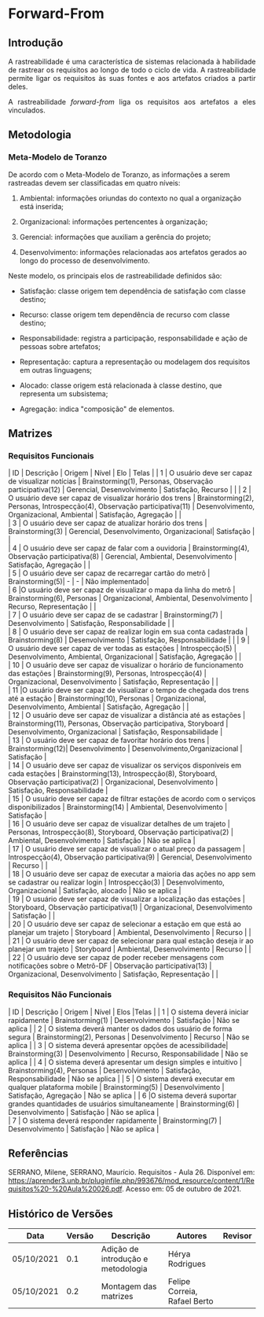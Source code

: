 # Forward-From

## Introdução
<p align="justify">A rastreabilidade é uma característica de sistemas relacionada à habilidade de rastrear os requisitos ao longo de todo o ciclo de vida. A rastreabilidade permite ligar os requisitos às suas fontes e aos artefatos criados a partir deles.</p>

<p align="justify"> A rastreabilidade <i>forward-from</i> liga os requisitos aos artefatos a eles vinculados.</p>

## Metodologia
### Meta-Modelo de Toranzo
De acordo com o Meta-Modelo de Toranzo, as informações a serem rastreadas devem ser classificadas em quatro níveis:

1. Ambiental: informações oriundas do contexto no qual a organização está inserida;

2. Organizacional: informações pertencentes à organização;

3. Gerencial: informações que auxiliam a gerência do projeto;

4. Desenvolvimento: informações relacionadas aos artefatos gerados ao longo do processo de desenvolvimento.

Neste modelo, os principais elos de rastreabilidade definidos são:

* Satisfação: classe origem tem dependência de satisfação com classe destino;

* Recurso: classe origem tem dependência de recurso com classe destino; 

* Responsabilidade: registra a participação, responsabilidade e ação de pessoas sobre artefatos;

* Representação: captura a representação ou modelagem dos requisitos em outras linguagens;

* Alocado: classe origem está relacionada à classe destino, que representa um subsistema;

* Agregação: indica "composição" de elementos.


## Matrizes
### Requisitos Funcionais

| ID | Descrição | Origem | Nível | Elo | Telas |
| 1   | O usuário deve ser capaz de visualizar notícias | Brainstorming(1), Personas, Observação participativa(12) | Gerencial, Desenvolvimento | Satisfação, Recurso |    |
| 2   | O usuário deve ser capaz de visualizar horário dos trens | Brainstorming(2), Personas, Introspecção(4), Observação participativa(11) | Desenvolvimento, Organizacional, Ambiental | Satisfação, Agregação |      |          
| 3   | O usuário deve ser capaz de atualizar horário dos trens | Brainstorming(3) |      Gerencial, Desenvolvimento, Organizacional| Satisfação  |    |          
| 4   | O usuário deve ser capaz de falar com a ouvidoria | Brainstorming(4), Observação participativa(8) |  Gerencial, Ambiental, Desenvolvimento  | Satisfação, Agregação  |   |          
| 5   | O usuário deve ser capaz de recarregar cartão do metrô | Brainstorming(5)| - | - | Não implementado|          
| 6   |O usuário deve ser capaz de visualizar o mapa da linha do metrô | Brainstorming(6), Personas | Organizacional, Ambiental, Desenvolvimento |  Recurso, Representação |    |          
| 7   | O usuário deve ser capaz de se cadastrar | Brainstorming(7) | Desenvolvimento  | Satisfação, Responsabilidade |   |          
| 8   | O usuário deve ser capaz de realizar login em sua conta cadastrada | Brainstorming(8) |  Desenvolvimento | Satisfação, Responsabilidade |          |
| 9   | O usuário deve ser capaz de ver todas as estações | Introspecção(5) | Desenvolvimento, Ambiental, Organizacional | Satisfação, Agregação |      |          
| 10 |  O usuário deve ser capaz de visualizar o horário de funcionamento das estações | Brainstorming(9), Personas, Introspecção(4) | Organizacional, Desenvolvimento | Satisfação, Representação |  |          
| 11 |O usuário deve ser capaz de visualizar o tempo de chegada dos trens até a estação                  | Brainstorming(10), Personas | Organizacional, Desenvolvimento, Ambiental | Satisfação, Agregação |     |          
| 12   | O usuário deve ser capaz de visualizar a distância até as estações | Brainstorming(11), Personas, Observação participativa, Storyboard | Desenvolvimento, Organizacional  | Satisfação, Responsabilidade |          
| 13   | O usuário deve ser capaz de favoritar horário dos trens | Brainstorming(12)| Desenvolvimento | Desenvolvimento,Organizacional | Satisfação |          
| 14   | O usuário deve ser capaz de visualizar os serviços disponíveis em cada estações                 |    Brainstorming(13), Introspecção(8), Storyboard, Observação participativa(2) | Organizacional, Desenvolvimento | Satisfação, Responsabilidade |          
| 15   | O usuário deve ser capaz de filtrar estações de acordo com o serviços disponibilizados | Brainstorming(14) | Ambiental, Desenvolvimento | Satisfação |          
| 16   | O usuário deve ser capaz de visualizar detalhes de um trajeto | Personas, Introspecção(8), Storyboard, Observação participativa(2) | Ambiental, Desenvolvimento | Satisfação | Não se aplica |          
| 17   | O usuário deve ser capaz de visualizar o atual preço da passagem | Introspecção(4), Observação participativa(9) | Gerencial, Desenvolvimento | Recurso |  |          
| 18   | O usuário deve ser capaz de executar a maioria das ações no app sem se cadastrar ou realizar login |  Introspecção(3) | Desenvolvimento, Organizacional | Satisfação, alocado | Não se aplica |          
| 19   | O usuário deve ser capaz de visualizar a localização das estações |  Storyboard, Observação participativa(1) | Organizacional, Desenvolvimento | Satisfação |  |          
| 20  |  O usuário deve ser capaz de selecionar a estação em que está ao planejar um trajeto                | Storyboard | Ambiental, Desenvolvimento | Recurso |  |          
| 21 |  O usuário deve ser capaz de selecionar para qual estação deseja ir ao planejar um trajeto |   Storyboard | Ambiental, Desenvolvimento | Recurso |  |          
| 22 | O usuário deve ser capaz de poder receber mensagens com notificações sobre o Metrô-DF | Observação participativa(13) | Organizacional, Desenvolvimento | Satisfação, Representação |  |          


### Requisitos Não Funcionais

| ID | Descrição | Origem | Nível | Elos |Telas |
| 1   | O sistema deverá iniciar rapidamente | Brainstorming(1) | Desenvolvimento |  Satisfação | Não se aplica |
| 2   | O sistema deverá manter os dados dos usuário de forma segura  | Brainstorming(2), Personas | Desenvolvimento | Recurso | Não se aplica |
| 3   | O sistema deverá apresentar opções de acessibilidade| Brainstorming(3)  |   Desenvolvimento    |   Recurso, Responsabilidade | Não se aplica |
| 4   | O sistema deverá apresentar um design simples e intuitivo | Brainstorming(4), Personas  | Desenvolvimento | Satisfação, Responsabilidade | Não se aplica | 
| 5   | O sistema deverá executar em qualquer plataforma mobile | Brainstorming(5)  |  Desenvolvimento | Satisfação, Agregação  | Não se aplica |
| 6   |O sistema deverá suportar grandes quantidades de usuários simultaneamente | Brainstorming(6) | Desenvolvimento | Satisfação  | Não se aplica |  
| 7   | O sistema deverá responder rapidamente | Brainstorming(7)  | Desenvolvimento |     Satisfação |  Não se aplica |


## Referências 
SERRANO, Milene, SERRANO, Maurício. Requisitos - Aula 26. Disponível em: <https://aprender3.unb.br/pluginfile.php/993676/mod_resource/content/1/Requisitos%20-%20Aula%20026.pdf>. Acesso em: 05 de outubro de 2021.

## Histórico de Versões

| Data       | Versão | Descrição                                     | Autores          | Revisor          |
| ---------- | ------ | --------------------------------------------- | ---------------- | ---------------- |
| 05/10/2021 | 0.1    | Adição de introdução e metodologia            | Hérya Rodrigues  |                  |
| 05/10/2021 | 0.2    | Montagem das matrizes                         | Felipe Correia, Rafael Berto  |                  |


